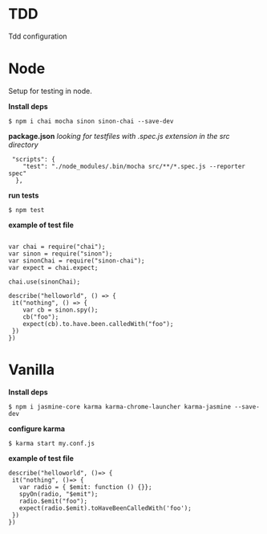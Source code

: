 # TDD
Tdd configuration 



# Node 

Setup for testing in node.

**Install deps**

```
$ npm i chai mocha sinon sinon-chai --save-dev
```


**package.json** *looking for testfiles with .spec.js extension in the src directory*
```
 "scripts": {
    "test": "./node_modules/.bin/mocha src/**/*.spec.js --reporter spec"
  },
 ```
 
 **run tests**
 ```
 $ npm test
 ```
  
  **example of test file**
 ```
 
var chai = require("chai");
var sinon = require("sinon");
var sinonChai = require("sinon-chai");
var expect = chai.expect;
    
chai.use(sinonChai);

describe("helloworld", () => {
  it("nothing", () => {
     var cb = sinon.spy();
     cb("foo");
     expect(cb).to.have.been.calledWith("foo");
  })
})
 
 ```
 
 
 # Vanilla
 
**Install deps**

```
$ npm i jasmine-core karma karma-chrome-launcher karma-jasmine --save-dev
```


**configure karma**
```
$ karma start my.conf.js
```

**example of test file**
```
describe("helloworld", ()=> {
 it("nothing", ()=> {
   var radio = { $emit: function () {}};
   spyOn(radio, "$emit");
   radio.$emit("foo");
   expect(radio.$emit).toHaveBeenCalledWith('foo');
 })
})

```

 
